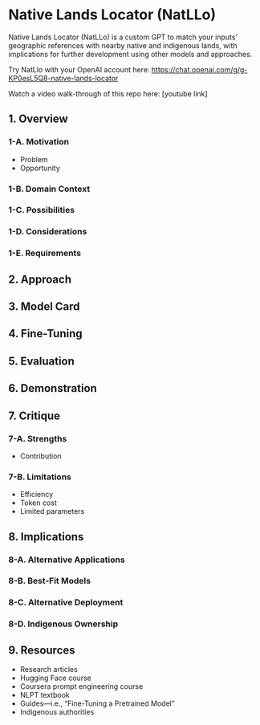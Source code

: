 # Native Lands Locator (NatLLo)
Native Lands Locator (NatLLo) is a custom GPT to match your inputs' geographic references with nearby native and indigenous lands, with implications for further development using other models and approaches.

Try NatLlo with your OpenAI account here: https://chat.openai.com/g/g-KP0esL5Q8-native-lands-locator

Watch a video walk-through of this repo here: [youtube link]

## 1. Overview

### 1-A. Motivation
- Problem
- Opportunity

### 1-B. Domain Context

### 1-C. Possibilities

### 1-D. Considerations

### 1-E. Requirements

## 2. Approach

## 3. Model Card

## 4. Fine-Tuning

## 5. Evaluation

## 6. Demonstration

## 7. Critique

### 7-A. Strengths
- Contribution

### 7-B. Limitations
- Efficiency
- Token cost
- Limited parameters

## 8. Implications

### 8-A. Alternative Applications

### 8-B. Best-Fit Models

### 8-C. Alternative Deployment

### 8-D. Indigenous Ownership

## 9. Resources
- Research articles
- Hugging Face course
- Coursera prompt engineering course
- NLPT textbook
- Guides—i.e., “Fine-Tuning a Pretrained Model”
- Indigenous authorities
